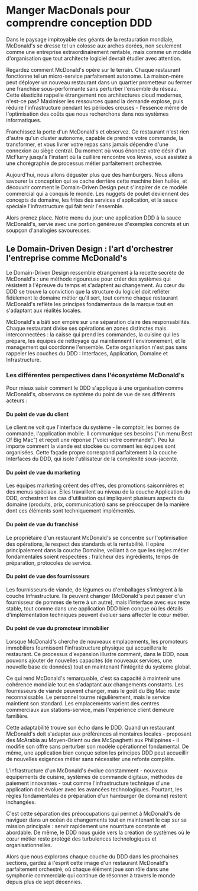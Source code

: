 # Manger MacDonals pour comprendre conception DDD

Dans le paysage impitoyable des géants de la restauration mondiale, McDonald's se dresse tel un colosse aux arches dorées, non seulement comme une entreprise extraordinairement rentable, mais comme un modèle d'organisation que tout architecte logiciel devrait étudier avec attention.

Regardez comment McDonald's opère sur le terrain. Chaque restaurant fonctionne tel un micro-service parfaitement autonome. La maison-mère peut déployer un nouveau restaurant dans un quartier prometteur ou fermer une franchise sous-performante sans perturber l'ensemble du réseau. Cette élasticité rappelle étrangement nos architectures cloud modernes, n'est-ce pas? Maximiser les ressources quand la demande explose, puis réduire l'infrastructure pendant les périodes creuses - l'essence même de l'optimisation des coûts que nous recherchons dans nos systèmes informatiques.

Franchissez la porte d'un McDonald's et observez. Ce restaurant n'est rien d'autre qu'un cluster autonome, capable de prendre votre commande, la transformer, et vous livrer votre repas sans jamais dépendre d'une connexion au siège central. Du moment où vous énoncez votre désir d'un McFlurry jusqu'à l'instant où la cuillère rencontre vos lèvres, vous assistez à une chorégraphie de processus métier parfaitement orchestrée.

Aujourd'hui, nous allons déguster plus que des hamburgers. Nous allons savourer la conception qui se cache derrière cette machine bien huilée, et découvrir comment le Domain-Driven Design peut s'inspirer de ce modèle commercial qui a conquis le monde. Les nuggets de poulet deviennent des concepts de domaine, les frites des services d'application, et la sauce spéciale l'infrastructure qui fait tenir l'ensemble.

Alors prenez place. Notre menu du jour: une application DDD à la sauce McDonald's, servie avec une portion généreuse d'exemples concrets et un soupçon d'analogies savoureuses.

## Le Domain-Driven Design : l'art d'orchestrer l'entreprise comme McDonald's

Le Domain-Driven Design ressemble étrangement à la recette secrète de McDonald's : une méthode rigoureuse pour créer des systèmes qui résistent à l'épreuve du temps et s'adaptent au changement. Au cœur du DDD se trouve la conviction que la structure du logiciel doit refléter fidèlement le domaine métier qu'il sert, tout comme chaque restaurant McDonald's reflète les principes fondamentaux de la marque tout en s'adaptant aux réalités locales.

McDonald's a bâti son empire sur une séparation claire des responsabilités. Chaque restaurant divise ses opérations en zones distinctes mais interconnectées : la caisse qui prend les commandes, la cuisine qui les prépare, les équipes de nettoyage qui maintiennent l'environnement, et le management qui coordonne l'ensemble. Cette organisation n'est pas sans rappeler les couches du DDD : Interfaces, Application, Domaine et Infrastructure.

### Les différentes perspectives dans l'écosystème McDonald's

Pour mieux saisir comment le DDD s'applique à une organisation comme McDonald's, observons ce système du point de vue de ses différents acteurs :

#### Du point de vue du client

Le client ne voit que l'interface du système - le comptoir, les bornes de commande, l'application mobile. Il communique ses besoins ("un menu Best Of Big Mac") et reçoit une réponse ("voici votre commande"). Peu lui importe comment la viande est stockée ou comment les équipes sont organisées. Cette façade propre correspond parfaitement à la couche Interfaces du DDD, qui isole l'utilisateur de la complexité sous-jacente.

#### Du point de vue du marketing

Les équipes marketing créent des offres, des promotions saisonnières et des menus spéciaux. Elles travaillent au niveau de la couche Application du DDD, orchestrant les cas d'utilisation qui impliquent plusieurs aspects du domaine (produits, prix, communication) sans se préoccuper de la manière dont ces éléments sont techniquement implémentés.

#### Du point de vue du franchisé

Le propriétaire d'un restaurant McDonald's se concentre sur l'optimisation des opérations, le respect des standards et la rentabilité. Il opère principalement dans la couche Domaine, veillant à ce que les règles métier fondamentales soient respectées : fraîcheur des ingrédients, temps de préparation, protocoles de service.

#### Du point de vue des fournisseurs

Les fournisseurs de viande, de légumes ou d'emballages s'intègrent à la couche Infrastructure. Ils peuvent changer (McDonald's peut passer d'un fournisseur de pommes de terre à un autre), mais l'interface avec eux reste stable, tout comme dans une application DDD bien conçue où les détails d'implémentation techniques peuvent évoluer sans affecter le cœur métier.

#### Du point de vue du promoteur immobilier

Lorsque McDonald's cherche de nouveaux emplacements, les promoteurs immobiliers fournissent l'infrastructure physique qui accueillera le restaurant. Ce processus d'expansion illustre comment, dans le DDD, nous pouvons ajouter de nouvelles capacités (de nouveaux services, une nouvelle base de données) tout en maintenant l'intégrité du système global.

Ce qui rend McDonald's remarquable, c'est sa capacité à maintenir une cohérence mondiale tout en s'adaptant aux changements constants. Les fournisseurs de viande peuvent changer, mais le goût du Big Mac reste reconnaissable. Le personnel tourne régulièrement, mais le service maintient son standard. Les emplacements varient des centres commerciaux aux stations-service, mais l'expérience client demeure familière.

Cette adaptabilité trouve son écho dans le DDD. Quand un restaurant McDonald's doit s'adapter aux préférences alimentaires locales - proposant des McArabia au Moyen-Orient ou des McSpaghetti aux Philippines - il modifie son offre sans perturber son modèle opérationnel fondamental. De même, une application bien conçue selon les principes DDD peut accueillir de nouvelles exigences métier sans nécessiter une refonte complète.

L'infrastructure d'un McDonald's évolue constamment - nouveaux équipements de cuisine, systèmes de commande digitaux, méthodes de paiement innovantes - tout comme l'infrastructure technique d'une application doit évoluer avec les avancées technologiques. Pourtant, les règles fondamentales de préparation d'un hamburger (le domaine) restent inchangées.

C'est cette séparation des préoccupations qui permet à McDonald's de naviguer dans un océan de changements tout en maintenant le cap sur sa mission principale : servir rapidement une nourriture constante et abordable. De même, le DDD nous guide vers la création de systèmes où le cœur métier reste protégé des turbulences technologiques et organisationnelles.

Alors que nous explorons chaque couche du DDD dans les prochaines sections, gardez à l'esprit cette image d'un restaurant McDonald's parfaitement orchestré, où chaque élément joue son rôle dans une symphonie commerciale qui continue de résonner à travers le monde depuis plus de sept décennies.
